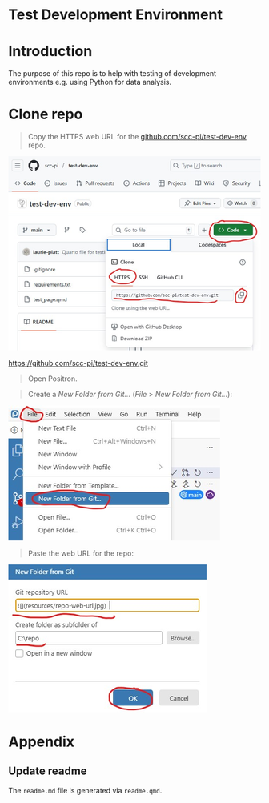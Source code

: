 # Test Development Environment


# Introduction

The purpose of this repo is to help with testing of development
environments e.g. using Python for data analysis.

# Clone repo

> Copy the HTTPS web URL for the
> [github.com/scc-pi/test-dev-env](https://github.com/scc-pi/test-dev-env)
> repo.

![](resources/repo-web-url.jpg)

https://github.com/scc-pi/test-dev-env.git

> Open Positron.

> Create a *New Folder from Git…* (*File* \> *New Folder from Git…*):

![](resources/new-folder-git.jpg)

> Paste the web URL for the repo:

![](resources/paste-repo-url.jpg)

# Appendix

## Update readme

The `readme.md` file is generated via `readme.qmd`.
